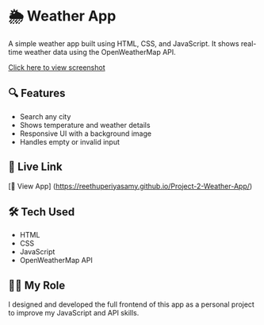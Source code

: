 # 🌦️ Weather App

A simple weather app built using HTML, CSS, and JavaScript. It shows real-time weather data using the OpenWeatherMap API.

[Click here to view screenshot](screenshot.png)

## 🔍 Features

- Search any city
- Shows temperature and weather details
- Responsive UI with a background image
- Handles empty or invalid input

## 🔗 Live Link

[🔗 View App] (https://reethuperiyasamy.github.io/Project-2-Weather-App/)

## 🛠️ Tech Used

- HTML
- CSS
- JavaScript
- OpenWeatherMap API

## 🙋‍♀️ My Role

I designed and developed the full frontend of this app as a personal project to improve my JavaScript and API skills.
